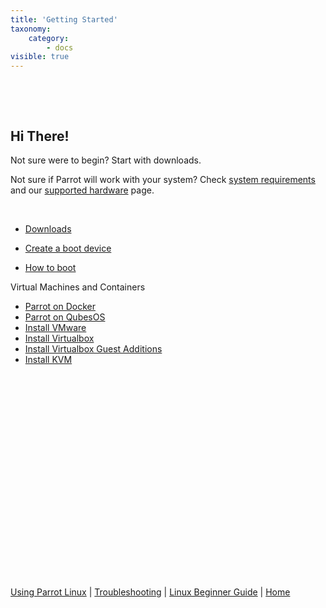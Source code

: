 ```yaml
---
title: 'Getting Started'
taxonomy:
    category:
        - docs
visible: true
---
```


&nbsp;


&nbsp;

## Hi There!

Not sure were to begin? Start with downloads. 

Not sure if Parrot will work with your system? Check [system requirements](https://www.parrotsec.org/docs/info/system-requirements/) and our [supported hardware](https://www.parrotsec.org/docs/trbl/supported-hardware/) page.

&nbsp;

- [Downloads](download.md)

- [Create a boot device](create-boot-device.md)

- [How to boot](how-to-boot.md)


Virtual Machines and Containers

- [Parrot on Docker](https://www.parrotsec.org/docs/info/install-docker.md)
- [Parrot on QubesOS](https://www.parrotsec.org/docs/info/install-qubes/)
- [Install VMware](https://www.parrotsec.org/docs/info/install-vmware/)
- [Install Virtualbox](https://www.parrotsec.org/docs/info/install-virtualbox/)
- [Install Virtualbox Guest Additions](https://www.parrotsec.org/docs/info/install-vbox-guest-add/)
- [Install KVM](https://www.parrotsec.org/docs/info/install-kvm/)

&nbsp;


&nbsp;


&nbsp;


&nbsp;


&nbsp;


&nbsp;


&nbsp;


&nbsp;


&nbsp;

&nbsp;

&nbsp;

[Using Parrot Linux](https://www.parrotsec.org/docs/info/startpage/) | [Troubleshooting](https://www.parrotsec.org/docs/trbl/trbl-start/) | [Linux Beginner Guide](https://www.parrotsec.org/docs/library/lbg-start/) | [Home](https://www.parrotsec.org/docs/) 
